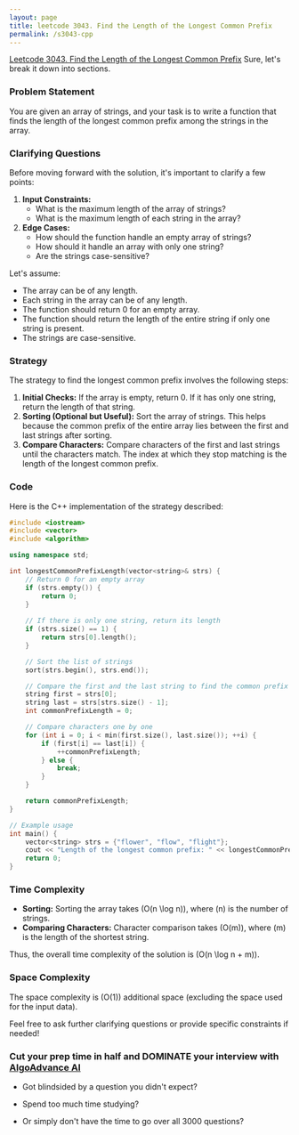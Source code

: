 ```yaml
---
layout: page
title: leetcode 3043. Find the Length of the Longest Common Prefix
permalink: /s3043-cpp
---
```

[Leetcode 3043. Find the Length of the Longest Common Prefix](https://algoadvance.github.io/algoadvance/l3043)
Sure, let's break it down into sections.

### Problem Statement
You are given an array of strings, and your task is to write a function that finds the length of the longest common prefix among the strings in the array.

### Clarifying Questions
Before moving forward with the solution, it's important to clarify a few points:
1. **Input Constraints:**
   - What is the maximum length of the array of strings?
   - What is the maximum length of each string in the array?
2. **Edge Cases:**
   - How should the function handle an empty array of strings?
   - How should it handle an array with only one string?
   - Are the strings case-sensitive?

Let's assume:
- The array can be of any length.
- Each string in the array can be of any length.
- The function should return 0 for an empty array.
- The function should return the length of the entire string if only one string is present.
- The strings are case-sensitive.

### Strategy
The strategy to find the longest common prefix involves the following steps:
1. **Initial Checks:** If the array is empty, return 0. If it has only one string, return the length of that string.
2. **Sorting (Optional but Useful):** Sort the array of strings. This helps because the common prefix of the entire array lies between the first and last strings after sorting.
3. **Compare Characters:** Compare characters of the first and last strings until the characters match. The index at which they stop matching is the length of the longest common prefix.

### Code
Here is the C++ implementation of the strategy described:

```cpp
#include <iostream>
#include <vector>
#include <algorithm>

using namespace std;

int longestCommonPrefixLength(vector<string>& strs) {
    // Return 0 for an empty array
    if (strs.empty()) {
        return 0;
    }
    
    // If there is only one string, return its length
    if (strs.size() == 1) {
        return strs[0].length();
    }

    // Sort the list of strings
    sort(strs.begin(), strs.end());

    // Compare the first and the last string to find the common prefix
    string first = strs[0];
    string last = strs[strs.size() - 1];
    int commonPrefixLength = 0;

    // Compare characters one by one
    for (int i = 0; i < min(first.size(), last.size()); ++i) {
        if (first[i] == last[i]) {
            ++commonPrefixLength;
        } else {
            break;
        }
    }

    return commonPrefixLength;
}

// Example usage
int main() {
    vector<string> strs = {"flower", "flow", "flight"};
    cout << "Length of the longest common prefix: " << longestCommonPrefixLength(strs) << endl; // Output: 2
    return 0;
}
```

### Time Complexity
- **Sorting:** Sorting the array takes \(O(n \log n)\), where \(n\) is the number of strings.
- **Comparing Characters:** Character comparison takes \(O(m)\), where \(m\) is the length of the shortest string.

Thus, the overall time complexity of the solution is \(O(n \log n + m)\).

### Space Complexity
The space complexity is \(O(1)\) additional space (excluding the space used for the input data).

Feel free to ask further clarifying questions or provide specific constraints if needed!


### Cut your prep time in half and DOMINATE your interview with [AlgoAdvance AI](https://algoAdvance.com)

- Got blindsided by a question you didn't expect?

- Spend too much time studying?

- Or simply don't have the time to go over all 3000 questions?

